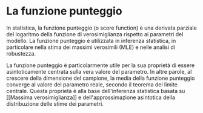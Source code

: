# La funzione punteggio
In statistica, la funzione punteggio (o score function) è una derivata parziale del logaritmo della funzione di verosimiglianza rispetto ai parametri del modello. La funzione punteggio è utilizzata in inferenza statistica, in particolare nella stima dei massimi verosimili (MLE) e nelle analisi di robustezza.


La funzione punteggio è particolarmente utile per la sua proprietà di essere asintoticamente centrata sulla vera valore del parametro. In altre parole, al crescere della dimensione del campione, la media della funzione punteggio converge al valore del parametro reale, secondo il teorema del limite centrale. Questa proprietà è alla base dell'inferenza statistica basata su [[Massima verosimiglianza]] e dell'approssimazione asintotica della distribuzione delle stime dei parametri.